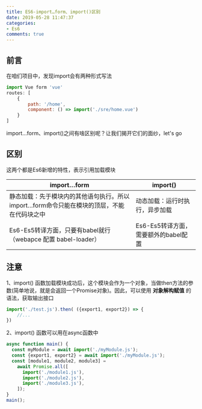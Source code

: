 ```yaml
---
title: ES6-import…form、import()区别
date: 2019-05-28 11:47:37
categories:
- Es6
comments: true
---
```


## 前言

在咱们项目中，发现import会有两种形式写法

```javascript
import Vue form 'vue'
routes: [
    {
        path: '/home',
        component: () => import('./sre/home.vue')
    }
]
```

import…form、import()之间有啥区别呢？让我们揭开它们的面纱，let's go

<!-- more -->

## 区别

这两个都是Es6新增的特性，表示引用加载模块

| import…form                                                  | import()                             |
| ------------------------------------------------------------ | ------------------------------------ |
| 静态加载：先于模块内的其他语句执行。所以import…form命令只能在模块的顶层，不能在代码块之中 | 动态加载：运行时执行，异步加载       |
| Es6-Es5转译方面，只要有babel就行（webapce 配置 babel-loader） | Es6-Es5转译方面，需要额外的babel配置 |



## 注意

1、import() 函数加载模块成功后，这个模块会作为一个对象，当做then方法的参数(简单地说，就是会返回一个Promise对象)。因此，可以使用 **对象解构赋值** 的语法，获取输出接口

```javascript
import('./test.js').then( ({export1, export2}) => {   
    //...
})
```

2、import() 函数可以用在async函数中

```javascript
async function main() {
  const myModule = await import('./myModule.js');
  const {export1, export2} = await import('./myModule.js');
  const [module1, module2, module3] =
    await Promise.all([
      import('./module1.js'),
      import('./module2.js'),
      import('./module3.js'),
    ]);
}
main();
```